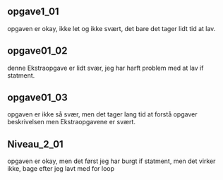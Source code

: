 ## opgave1_01

opgaven er okay, ikke let og ikke svært, det bare det tager lidt tid at lav.

## opgave01_02

denne Ekstraopgave er lidt svær, jeg har harft problem med at lav if statment.

## opgave01_03

opgaven er ikke så svær, men det tager lang tid at forstå opgaver beskrivelsen
men Ekstraopgavene er svært.

## Niveau_2_01

opgaven er okay, men det først jeg har burgt if statment, men det virker ikke, bage efter jeg lavt med for loop
